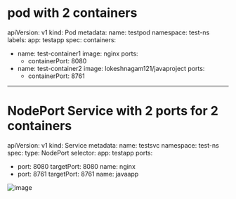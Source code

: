 # pod with 2 containers

apiVersion: v1
kind: Pod
metadata:
  name: testpod
  namespace: test-ns
  labels:
    app: testapp
spec:
  containers:
  - name: test-container1
    image: nginx
    ports:
    - containerPort: 8080
  - name: test-container2
    image: lokeshnagam121/javaproject
    ports:
    - containerPort: 8761
    
---
# NodePort Service with 2 ports for 2 containers

apiVersion: v1
kind: Service
metadata:
  name: testsvc
  namespace: test-ns
spec:
  type: NodePort
  selector:
    app: testapp
  ports:
  - port: 8080
    targetPort: 8080
    name: nginx
  - port: 8761
    targetPort: 8761
    name: javaapp
    
![image](https://github.com/Loki-1/Kubernetes-manifestfiles/assets/134843197/2b0e2934-0ac5-4ea0-9466-509a32dc6063)


